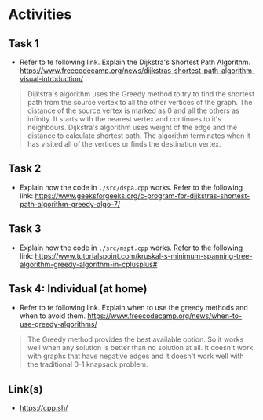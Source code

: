 # Activities
## Task 1

- Refer to te following link. Explain the Dijkstra's Shortest Path Algorithm.
  https://www.freecodecamp.org/news/dijkstras-shortest-path-algorithm-visual-introduction/

> Dijkstra's algorithm uses the Greedy method to try to find the shortest path from the source vertex to all the other vertices of the graph. The distance of the source vertex is marked as 0 and all the others as infinity. It starts with the nearest vertex and continues to it's neighbours. Dijkstra's algorithm uses weight of the edge and the distance to calculate shortest path. The algorithm terminates when it has visited all of the vertices or finds the destination vertex.

## Task 2

- Explain how the code in `./src/dspa.cpp` works. Refer to the following link:
  https://www.geeksforgeeks.org/c-program-for-dijkstras-shortest-path-algorithm-greedy-algo-7/

## Task 3

- Explain how the code in `./src/mspt.cpp` works. Refer to the following link:
  https://www.tutorialspoint.com/kruskal-s-minimum-spanning-tree-algorithm-greedy-algorithm-in-cplusplus#

## Task 4: Individual (at home)

- Refer to te following link. Explain when to use the greedy methods and when to avoid them.
  https://www.freecodecamp.org/news/when-to-use-greedy-algorithms/

>The Greedy method provides the best available option. So it works well when any solution is better than no solution at all. It doesn't work with graphs that have negative edges and it doesn't work well with the traditional 0-1 knapsack problem.

## Link(s)

- https://cpp.sh/
